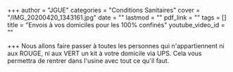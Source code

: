 +++
author = "JGUE"
categories = "Conditions Sanitaires"
cover = "/IMG_20200420_1343161.jpg"
date = ""
lastmod = ""
pdf_link = ""
tags = []
title = "Envois à vos domiciles pour les 100% confinés"
youtube_video_id = ""

+++
Nous allons faire passer à toutes les personnes qui n'appartiennent ni aux ROUGE, ni aux VERT un kit à votre domicile via UPS. Cela vous permettra de rentrer dans l'usine avec tout ce qu'il faut. 